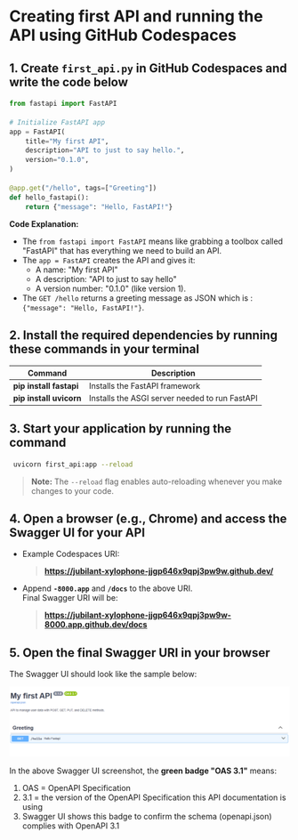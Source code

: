 # Creating first API and running the API using GitHub Codespaces

## 1. Create `first_api.py` in GitHub Codespaces and write the code below

```python
from fastapi import FastAPI

# Initialize FastAPI app
app = FastAPI(
    title="My first API",
    description="API to just to say hello.",
    version="0.1.0",
)

@app.get("/hello", tags=["Greeting"])
def hello_fastapi():
    return {"message": "Hello, FastAPI!"}

```
**Code Explanation:**
- The `from fastapi import FastAPI` means like grabbing a toolbox called "FastAPI" that has everything we need to build an API.
- The `app = FastAPI` creates the API and gives it:
    - A name: "My first API"
    - A description: "API to just to say hello"
    - A version number: "0.1.0" (like version 1).
- The `GET /hello` returns a greeting message as JSON which is : `{"message": "Hello, FastAPI!"}`.

## 2.  Install the required dependencies by running these commands in your terminal 


| Command              | Description                                      |
|----------------------|--------------------------------------------------|
| **pip install fastapi** | Installs the FastAPI framework                  |
| **pip install uvicorn** | Installs the ASGI server needed to run FastAPI |

## 3.  Start your application by running the command 
```bash
 uvicorn first_api:app --reload
```
> **Note:** The `--reload` flag enables auto-reloading whenever you make changes to your code.


## 4. Open a browser (e.g., Chrome) and access the Swagger UI for your API

   - Example Codespaces URI:  
     > **https://jubilant-xylophone-jjgp646x9qpj3pw9w.github.dev/**

   - Append **`-8000.app`** and **`/docs`** to the above URI.  
     Final Swagger URI will be:  
     > **https://jubilant-xylophone-jjgp646x9qpj3pw9w-8000.app.github.dev/docs**

## 5. Open the final Swagger URI in your browser  
   The Swagger UI should look like the sample below:

<img src="fistapi_ui_screenshoot.png" alt="Swagger UI Screenshot" >

In the above Swagger UI screenshot, the **green badge "OAS 3.1"** means:

1. OAS = OpenAPI Specification  
2. 3.1 = the version of the OpenAPI Specification this API documentation is using  
3. Swagger UI shows this badge to confirm the schema (openapi.json) complies with OpenAPI 3.1
